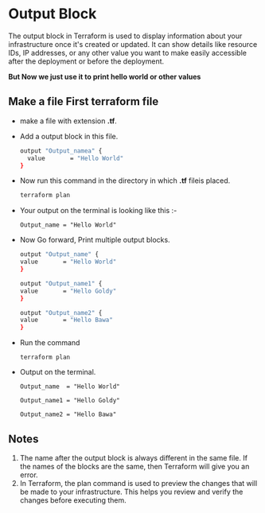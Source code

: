 # Output Block
The output block in Terraform is used to display information about your infrastructure once it's created or updated. It can show details like resource IDs, IP addresses, or any other value you want to make easily accessible after the deployment or before the deployment.

**But Now we just use it to print hello world or other values**

## Make a file First terraform file

- make a file with extension **.tf**.

- Add a output block in this file.

    ```bash
    output "Output_namea" {
      value       = "Hello World"
    }

- Now run this command in the directory in which **.tf** fileis placed.

    ```bash
    terraform plan

- Your output on the terminal is looking like this :-

  `Output_name = "Hello World"`

- Now Go forward, Print multiple output blocks.

    ```bash
  output "Output_name" {
    value       = "Hello World"
  }

  output "Output_name1" {
    value       = "Hello Goldy"
  }

  output "Output_name2" {
    value       = "Hello Bawa"
  }

- Run the command

  `terraform plan`

- Output on the terminal.

  `Output_name  = "Hello World"`
  
  `Output_name1 = "Hello Goldy"`
  
  `Output_name2 = "Hello Bawa"`

## Notes 

1. The name after the output block is always different in the same file. If the names of the blocks are the same, then Terraform will give you an error.
2. In Terraform, the plan command is used to preview the changes that will be made to your infrastructure. This helps you review and verify the changes before executing them. 
